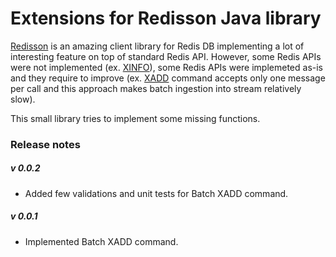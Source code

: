  Extensions for Redisson Java library
=====

[Redisson](https://github.com/redisson/redisson) is an amazing client library for Redis DB implementing a lot of interesting feature on top of standard Redis API.
However, some Redis APIs were not implemented (ex. [XINFO](https://redis.io/commands/xinfo)), some Redis APIs were implemeted as-is and they require to improve (ex. [XADD](https://redis.io/commands/xadd) command accepts only one message per call and this approach makes batch ingestion into stream relatively slow).
  
This small library tries to implement some missing functions.

### Release notes
##### v 0.0.2
- Added few validations and unit tests for Batch XADD command.

##### v 0.0.1
- Implemented Batch XADD command.
